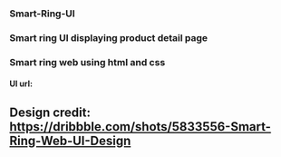 ### Smart-Ring-UI
### Smart ring UI displaying product detail page
### Smart ring web using html and css
#### UI url: 
## Design credit: https://dribbble.com/shots/5833556-Smart-Ring-Web-UI-Design
